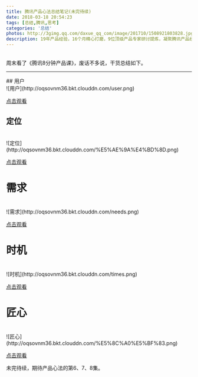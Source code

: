 ```yaml
---
title: 腾讯产品心法总结笔记(未完待续)
date: 2018-03-18 20:54:23
tags: [总结,腾讯,思考]
categories: '总结'
photos: http://3gimg.qq.com/daxue_qq_com/image/201710/1508921803828.jpg
description: 19年产品经验，16个月精心打磨，9位顶级产品专家研讨提炼，凝聚腾讯产品经验的8集8分钟产品课——用户、定位、需求、时机、匠心、危机、合作、商业，还原产品背后的故事，分享给你腾讯产品的心法。
---
```

<br>
周末看了《腾讯8分钟产品课》，废话不多说，干货总结如下。
<hr>
## 用户
<br>
![用户](http://oqsovnm36.bkt.clouddn.com/user.png)

[点击观看](http://daxue.qq.com/content/content/id/3675)

## 定位
<br>
![定位](http://oqsovnm36.bkt.clouddn.com/%E5%AE%9A%E4%BD%8D.png)

[点击观看](http://daxue.qq.com/content/content/id/3723)

# 需求
<br>
![需求](http://oqsovnm36.bkt.clouddn.com/needs.png)

[点击观看](http://daxue.qq.com/content/content/id/3794)

# 时机
<br>
![时机](http://oqsovnm36.bkt.clouddn.com/times.png)

[点击观看](http://daxue.qq.com/content/content/id/3858)

# 匠心
<br>
![匠心](http://oqsovnm36.bkt.clouddn.com/%E5%8C%A0%E5%BF%83.png)

[点击观看](http://daxue.qq.com/content/content/id/3934)

未完待续，期待产品心法的第6、7、8集。